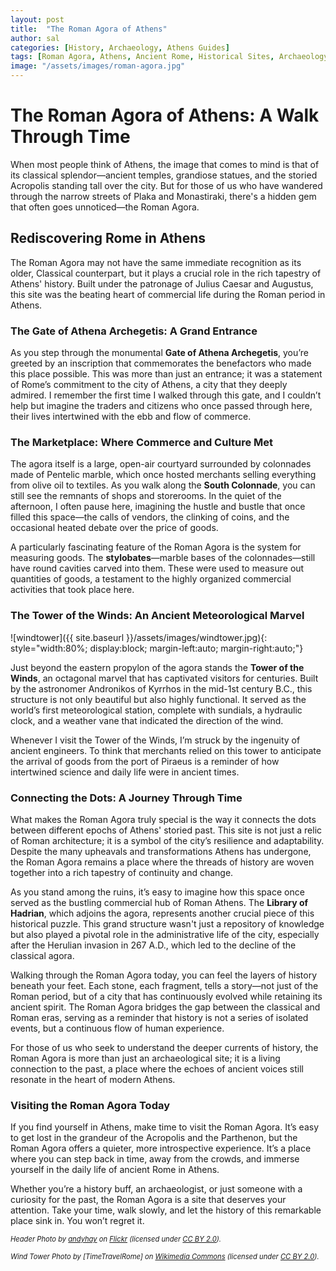 ```yaml
---
layout: post
title:  "The Roman Agora of Athens"
author: sal
categories: [History, Archaeology, Athens Guides]
tags: [Roman Agora, Athens, Ancient Rome, Historical Sites, Archaeology, Travel Tips, Greek History, Cultural Heritage]
image: "/assets/images/roman-agora.jpg"
---
```


# The Roman Agora of Athens: A Walk Through Time

When most people think of Athens, the image that comes to mind is that of its classical splendor—ancient temples, grandiose statues, and the storied Acropolis standing tall over the city. But for those of us who have wandered through the narrow streets of Plaka and Monastiraki, there's a hidden gem that often goes unnoticed—the Roman Agora.

## Rediscovering Rome in Athens

The Roman Agora may not have the same immediate recognition as its older, Classical counterpart, but it plays a crucial role in the rich tapestry of Athens' history. Built under the patronage of Julius Caesar and Augustus, this site was the beating heart of commercial life during the Roman period in Athens.

### The Gate of Athena Archegetis: A Grand Entrance

As you step through the monumental **Gate of Athena Archegetis**, you’re greeted by an inscription that commemorates the benefactors who made this place possible. This was more than just an entrance; it was a statement of Rome’s commitment to the city of Athens, a city that they deeply admired. I remember the first time I walked through this gate, and I couldn’t help but imagine the traders and citizens who once passed through here, their lives intertwined with the ebb and flow of commerce.

### The Marketplace: Where Commerce and Culture Met

The agora itself is a large, open-air courtyard surrounded by colonnades made of Pentelic marble, which once hosted merchants selling everything from olive oil to textiles. As you walk along the **South Colonnade**, you can still see the remnants of shops and storerooms. In the quiet of the afternoon, I often pause here, imagining the hustle and bustle that once filled this space—the calls of vendors, the clinking of coins, and the occasional heated debate over the price of goods.

A particularly fascinating feature of the Roman Agora is the system for measuring goods. The **stylobates**—marble bases of the colonnades—still have round cavities carved into them. These were used to measure out quantities of goods, a testament to the highly organized commercial activities that took place here.

### The Tower of the Winds: An Ancient Meteorological Marvel

![windtower]({{ site.baseurl }}/assets/images/windtower.jpg){: style="width:80%; display:block; margin-left:auto; margin-right:auto;"}

Just beyond the eastern propylon of the agora stands the **Tower of the Winds**, an octagonal marvel that has captivated visitors for centuries. Built by the astronomer Andronikos of Kyrrhos in the mid-1st century B.C., this structure is not only beautiful but also highly functional. It served as the world’s first meteorological station, complete with sundials, a hydraulic clock, and a weather vane that indicated the direction of the wind.

Whenever I visit the Tower of the Winds, I’m struck by the ingenuity of ancient engineers. To think that merchants relied on this tower to anticipate the arrival of goods from the port of Piraeus is a reminder of how intertwined science and daily life were in ancient times.


### Connecting the Dots: A Journey Through Time

What makes the Roman Agora truly special is the way it connects the dots between different epochs of Athens' storied past. This site is not just a relic of Roman architecture; it is a symbol of the city’s resilience and adaptability. Despite the many upheavals and transformations Athens has undergone, the Roman Agora remains a place where the threads of history are woven together into a rich tapestry of continuity and change.

As you stand among the ruins, it’s easy to imagine how this space once served as the bustling commercial hub of Roman Athens. The **Library of Hadrian**, which adjoins the agora, represents another crucial piece of this historical puzzle. This grand structure wasn't just a repository of knowledge but also played a pivotal role in the administrative life of the city, especially after the Herulian invasion in 267 A.D., which led to the decline of the classical agora.

Walking through the Roman Agora today, you can feel the layers of history beneath your feet. Each stone, each fragment, tells a story—not just of the Roman period, but of a city that has continuously evolved while retaining its ancient spirit. The Roman Agora bridges the gap between the classical and Roman eras, serving as a reminder that history is not a series of isolated events, but a continuous flow of human experience.

For those of us who seek to understand the deeper currents of history, the Roman Agora is more than just an archaeological site; it is a living connection to the past, a place where the echoes of ancient voices still resonate in the heart of modern Athens.

### Visiting the Roman Agora Today

If you find yourself in Athens, make time to visit the Roman Agora. It’s easy to get lost in the grandeur of the Acropolis and the Parthenon, but the Roman Agora offers a quieter, more introspective experience. It’s a place where you can step back in time, away from the crowds, and immerse yourself in the daily life of ancient Rome in Athens.

Whether you’re a history buff, an archaeologist, or just someone with a curiosity for the past, the Roman Agora is a site that deserves your attention. Take your time, walk slowly, and let the history of this remarkable place sink in. You won’t regret it.

<span style="font-size: 0.8em;">*Header Photo by [andyhay](https://www.flickr.com/photos/andyhay/29017490936) on [Flickr](https://www.flickr.com) (licensed under [CC BY 2.0](https://creativecommons.org/licenses/by/2.0/)).*</span>

<span style="font-size: 0.8em;">*Wind Tower Photo by [TimeTravelRome] on [Wikimedia Commons](https://commons.wikimedia.org/wiki/File:Ancient_Roman_Agora_of_Athens,_April_2022_-_09.jpg) (licensed under [CC BY 2.0](https://creativecommons.org/licenses/by/2.0/)).*</span>